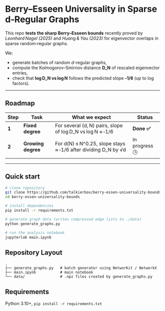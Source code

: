 # Berry–Esseen Universality in Sparse d‑Regular Graphs

This repo **tests the sharp Berry–Esseen bounds** recently proved by  
*Leonhard Nagel (2025)* and *Huang & Yau (2023)* for eigenvector overlaps in sparse random‑regular graphs.

We:

* generate batches of random *d*-regular graphs,
* compute the Kolmogorov–Smirnov distance **D_N** of rescaled eigenvector entries,
* check that **log D_N vs log N** follows the predicted slope **‑1/6** (up to log factors).

---

## Roadmap

| Step | Task | What we expect | Status |
|------|------|----------------|--------|
| **1** | **Fixed degree** | For several (d, N) pairs, slope of log D_N vs log N ≈ ‑1/6 | **Done ✅** |
| **2** | **Growing degree** | For d(N) ≤ N^0.25, slope stays ≈ ‑1/6 after dividing D_N by √d | In progress 🕒 |

---

## Quick start

```bash
# clone repository
git clone https://github.com/talkierbox/berry-essen-universality-bounds
cd berry-essen-universality-bounds

# install dependencies
pip install -r requirements.txt

# generate graph data (writes compressed edge lists to ./data)
python generate_graphs.py

# run the analysis notebook
jupyterlab main.ipynb
```

## Repository Layout
```
.
├── generate_graphs.py   # batch generator using NetworKit / NetworkX
├── main.ipynb           # main notebook
└── data/                # .npz files created by generate_graphs.py
```

## Requirements
Python 3.10+, `pip install -r requirements.txt`